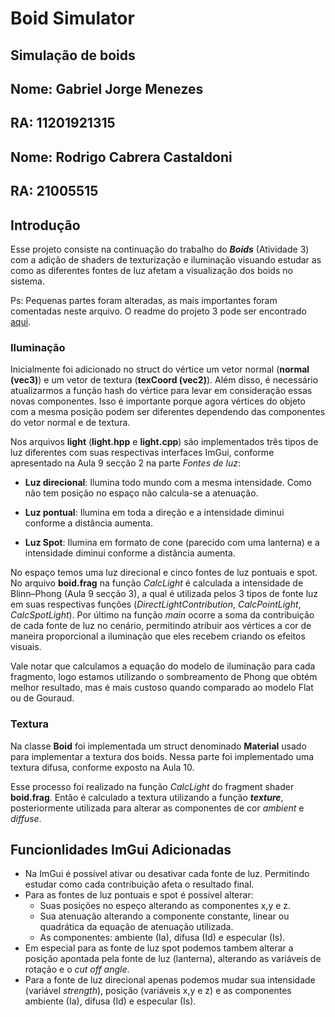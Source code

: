 # Boid Simulator
## Simulação de boids

## Nome: Gabriel Jorge Menezes
## RA: 11201921315

## Nome: Rodrigo Cabrera Castaldoni
## RA: 21005515

## **Introdução**

Esse projeto consiste na continuação do trabalho do ***Boids*** (Atividade 3) com a adição de shaders de texturização e iluminação visuando estudar as como as diferentes fontes de luz afetam a visualização dos boids no sistema.

Ps: Pequenas partes foram alteradas, as mais importantes foram comentadas neste arquivo. O readme do projeto 3 pode ser encontrado [aqui](./README_PROJETO3.md).

### **Iluminação**

Inicialmente foi adicionado no struct do vértice um vetor normal (**normal (vec3)**) e um vetor de textura (**texCoord (vec2)**). Além disso, é necessário atualizarmos a função hash do vértice para levar em consideração essas novas componentes. Isso é importante porque agora vértices do objeto com a mesma posição podem ser diferentes dependendo das componentes do vetor normal e de textura.

Nos arquivos **light** (**light.hpp** e **light.cpp**) são implementados três tipos de luz diferentes com suas respectivas interfaces ImGui, conforme apresentado na Aula 9 secção 2 na parte *Fontes de luz*:

- **Luz direcional**: Ilumina todo mundo com a mesma intensidade. Como não tem posição no espaço não calcula-se a atenuação.

- **Luz pontual**: Ilumina em toda a direção e a intensidade diminui conforme a distância aumenta. 

- **Luz Spot**: Ilumina em formato de cone (parecido com uma lanterna) e a intensidade diminui conforme a distância aumenta.

No espaço temos uma luz direcional e cinco fontes de luz pontuais e spot. No arquivo **boid.frag** na função *CalcLight* é calculada a intensidade de Blinn–Phong (Aula 9 secção 3), a qual é utilizada pelos 3 tipos de fonte luz em suas respectivas funções (*DirectLightContribution*, *CalcPointLight*, *CalcSpotLight*). Por último na função *main* ocorre a soma da contribuição de cada fonte de luz no cenário, permitindo atribuir aos vértices a cor de maneira proporcional a iluminação que eles recebem criando os efeitos visuais.

Vale notar que calculamos a equação do modelo de iluminação para cada fragmento, logo estamos utilizando o sombreamento de Phong que obtém melhor resultado, mas é mais custoso quando comparado ao modelo Flat ou de Gouraud. 

### **Textura**

Na classe **Boid** foi implementada um struct denominado **Material** usado para implementar a textura dos boids. Nessa parte foi implementado uma textura difusa, conforme exposto na Aula 10. 

Esse processo foi realizado na função *CalcLight* do fragment shader **boid.frag**. Então é calculado a textura utilizando a função ***texture***, posteriormente utilizada para alterar as componentes de cor *ambient* e *diffuse*. 

## **Funcionlidades ImGui Adicionadas**

- Na ImGui é possível ativar ou desativar cada fonte de luz. Permitindo estudar como cada contribuição afeta o resultado final.
- Para as fontes de luz pontuais e spot é possível alterar:
    - Suas posições no espeço alterando as componentes x,y e z. 
    - Sua atenuação alterando a componente constante, linear ou quadrática da equação de atenuação utilizada.
    - As componentes: ambiente (Ia), difusa (Id) e especular (Is).
- Em especial para as fonte de luz spot podemos tambem alterar a posição apontada pela fonte de luz (lanterna), alterando as variáveis de rotação e o *cut off angle*.
- Para a fonte de luz direcional apenas podemos mudar sua intensidade (variável *strength*), posição (variáveis x,y e z) e as componentes ambiente (Ia), difusa (Id) e especular (Is).
